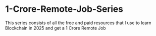 # 1-Crore-Remote-Job-Series
This series consists of all the free and paid resources that I use to learn Blockchain in 2025 and get a 1 Crore Remote Job

